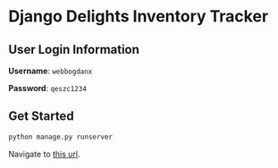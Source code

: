 # Django Delights Inventory Tracker

## User Login Information

**Username**: `webbogdanx`

**Password**: `qeszc1234`

## Get Started

```bash
python manage.py runserver
```

Navigate to [this url](http://localhost:8000/).
